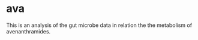 # ava
This is an analysis of the gut microbe data in relation the the metabolism of avenanthramides.
